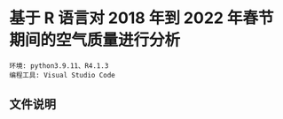 # 基于 R 语言对 2018 年到 2022 年春节期间的空气质量进行分析

    环境: python3.9.11、R4.1.3
    编程工具: Visual Studio Code

## 文件说明
